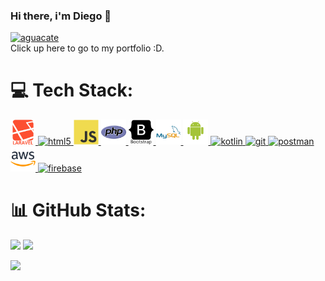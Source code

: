### Hi there, i'm Diego 👋
<a href="https://thriving-rabanadas-ccdab1.netlify.app/" target="_blank" rel="noreferrer"> 
        <img src="https://images.vexels.com/media/users/3/230816/isolated/preview/dc9e804e2b94a54b12f6984e56e14837-dibujos-animados-de-aguacate-feliz.png" alt="aguacate" width="40" height="40"/> 
    </a> <br/>
    Click up here to go to my portfolio :D.
    <br/>
 
<!--
**DjFour23/DjFour23** is a ✨ _special_ ✨ repository because its `README.md` (this file) appears on your GitHub profile.

Here are some ideas to get you started:

- 🔭 I’m currently working on ...
- 🌱 I’m currently learning ...
- 👯 I’m looking to collaborate on ...
- 🤔 I’m looking for help with ...
- 💬 Ask me about ...
- 📫 How to reach me: ...
- 😄 Pronouns: ...
- ⚡ Fun fact: ...
-->
# 💻 Tech Stack:
<p align="left">
 <a href="https://laravel.com/" target="_blank" rel="noreferrer"> 
        <img src="https://raw.githubusercontent.com/devicons/devicon/master/icons/laravel/laravel-plain-wordmark.svg" alt="laravel" width="40" height="40"/> 
    </a> 
 <a href="https://developer.mozilla.org/es/docs/Web/HTML" target="_blank" rel="noreferrer"> 
        <img src="https://upload.wikimedia.org/wikipedia/commons/thumb/6/61/HTML5_logo_and_wordmark.svg/512px-HTML5_logo_and_wordmark.svg.png?20170517184425" alt="html5" width="40" height="40"/> 
    </a> 
 
  <a href="https://developer.mozilla.org/en-US/docs/Web/JavaScript" target="_blank" rel="noreferrer"> 
        <img src="https://raw.githubusercontent.com/devicons/devicon/master/icons/javascript/javascript-original.svg" alt="javascript" width="40" height="40"/> 
    </a> 
  <a href="https://www.php.net" target="_blank" rel="noreferrer"> 
        <img src="https://raw.githubusercontent.com/devicons/devicon/master/icons/php/php-original.svg" alt="php" width="40" height="40"/> 
    </a> 
 <a href="https://getbootstrap.com" target="_blank" rel="noreferrer"> 
        <img src="https://raw.githubusercontent.com/devicons/devicon/master/icons/bootstrap/bootstrap-plain-wordmark.svg" alt="bootstrap" width="40" height="40"/> 
    </a>
 <a href="https://www.mysql.com/" target="_blank" rel="noreferrer"> 
        <img src="https://raw.githubusercontent.com/devicons/devicon/master/icons/mysql/mysql-original-wordmark.svg" alt="mysql" width="40" height="40"/> 
    </a> 
    <a href="https://developer.android.com" target="_blank" rel="noreferrer"> 
        <img src="https://raw.githubusercontent.com/devicons/devicon/master/icons/android/android-original-wordmark.svg" alt="android" width="40" height="40"/> 
    </a> 
   <a href="https://kotlinlang.org" target="_blank" rel="noreferrer"> 
        <img src="https://www.vectorlogo.zone/logos/kotlinlang/kotlinlang-icon.svg" alt="kotlin" width="40" height="40"/> 
    </a> 
    <a href="https://git-scm.com/" target="_blank" rel="noreferrer"> 
        <img src="https://www.vectorlogo.zone/logos/git-scm/git-scm-icon.svg" alt="git" width="40" height="40"/> 
    </a> 
    <a href="https://postman.com" target="_blank" rel="noreferrer"> 
        <img src="https://www.vectorlogo.zone/logos/getpostman/getpostman-icon.svg" alt="postman" width="40" height="40"/> 
    </a> 
  <a href="https://aws.amazon.com" target="_blank" rel="noreferrer">
        <img src="https://raw.githubusercontent.com/devicons/devicon/master/icons/amazonwebservices/amazonwebservices-original-wordmark.svg" alt="aws" width="40" height="40"/> 
    </a> 
    <a href="https://firebase.google.com/" target="_blank" rel="noreferrer"> 
        <img src="https://www.vectorlogo.zone/logos/firebase/firebase-icon.svg" alt="firebase" width="40" height="40"/> 
    </a> 
    
</p>

# 📊 GitHub Stats:

<!-- ![]([https://github-readme-stats.vercel.app/api?username=DjFour23&theme=dark&hide_border=false&include_all_commits=true&count_private=true](https://raw.githubusercontent.com/devicons/devicon/master/icons/android/android-original-wordmark.svg)) -->
![](https://github-readme-stats.vercel.app/api?username=DjFour23&theme=dark&hide_border=false&include_all_commits=true&count_private=true) ![](https://github-readme-stats.vercel.app/api/top-langs/?username=DjFour23&theme=dark&hide_border=false&include_all_commits=true&count_private=true&layout=compact)
<!-- ![](https://github-readme-streak-stats.herokuapp.com/?user=DjFour23&theme=dark&hide_border=false) -->


<!-- ## 🏆 GitHub Trophies -->
<!-- ![](https://github-profile-trophy.vercel.app/?username=DjFour23&theme=juicyfresh&no-frame=false&no-bg=true&margin-w=4) -->

<!-- --- -->
 [![](https://visitcount.itsvg.in/api?id=DjFour23&icon=0&color=0)](https://visitcount.itsvg.in) 

<!-- Proudly created with GPRM ( https://gprm.itsvg.in ) -->
